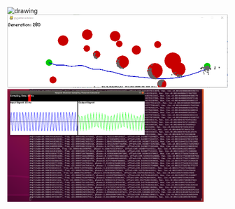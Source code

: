 <img src="https://github.com/estods3/JetTank/blob/master/documentation/linefollowing.gif" alt="drawing" width="300"/><img src="https://github.com/estods3/PathPlanning-withGeneticAI/blob/master/pics/gen280.PNG" alt="drawing" width="650"/><img src="https://github.com/estods3/Sampling-usingNyquistTheorem/blob/master/screenshots/FrequencyGreaterThanNyquist.png" alt="drawing" width="449"/>

<!--
**estods3/estods3** is a ✨ _special_ ✨ repository because its `README.md` (this file) appears on your GitHub profile.
-->
